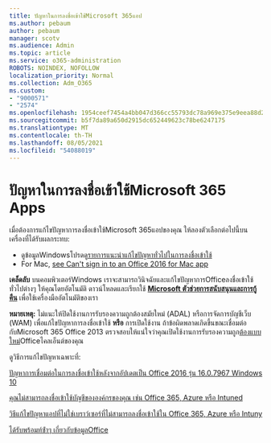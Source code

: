 ```yaml
---
title: ปัญหาในการลงชื่อเข้าใช้Microsoft 365แอป
ms.author: pebaum
author: pebaum
manager: scotv
ms.audience: Admin
ms.topic: article
ms.service: o365-administration
ROBOTS: NOINDEX, NOFOLLOW
localization_priority: Normal
ms.collection: Adm_O365
ms.custom:
- "9000571"
- "2574"
ms.openlocfilehash: 1954ceef7454a4bb047d366cc55793dc78a969e375e9eea88d2d0dbe7f4997ef
ms.sourcegitcommit: b5f7da89a650d2915dc652449623c78be6247175
ms.translationtype: MT
ms.contentlocale: th-TH
ms.lasthandoff: 08/05/2021
ms.locfileid: "54088019"
---
```

# <a name="issues-signing-into-microsoft-365-apps"></a>ปัญหาในการลงชื่อเข้าใช้Microsoft 365 Apps

เมื่อต้องการแก้ไขปัญหาการลงชื่อเข้าใช้Microsoft 365แอปของคุณ ให้ลองตัวเลือกต่อไปนี้บนเครื่องที่ได้รับผลกระทบ:  

- ดูข้อมูลWindowsโปรดดู[รายการแนะนําแก้ไขปัญหาทั่วไปในการลงชื่อเข้าใช้](https://docs.microsoft.com/office365/troubleshoot/administration/disabling-adal-wam-not-recommended#recommendations-on-resolving-common-sign-in-issues)
- For Mac, [see Can't sign in to an Office 2016 for Mac app](https://docs.microsoft.com/office365/troubleshoot/authentication/sign-in-to-office-2016-for-mac-fail)

**เคล็ดลับ** บนคอมพิวเตอร์Windows เราจะสามารถวินิจฉัยและแก้ไขปัญหาการOfficeลงชื่อเข้าใช้ทั่วไปต่างๆ ให้คุณโดยอัตโนมัติ ดาวน์โหลดและเรียกใช้ **[Microsoft ตัวช่วยการสนับสนุนและการกู้คืน](https://aka.ms/SaRA-OfficeSignInScenario)** เพื่อใช้เครื่องมืออัตโนมัติของเรา

**หมายเหตุ:** ไม่แนะให้ปิดใช้งานการรับรองความถูกต้องสมัยใหม่ (ADAL) หรือการจัดการบัญชีเว็บ (WAM) เพื่อแก้ไขปัญหาการลงชื่อเข้าใช้  **หรือ** การเปิดใช้งาน ถ้าข้อผิดพลาดเกิดขึ้นขณะเชื่อมต่อกับMicrosoft 365 Office 2013 ตรวจสอบให้แน่ใจว่าคุณเปิดใช้งานการรับรองความถูก[ต้องแบบใหม่](https://docs.microsoft.com/microsoft-365/admin/security-and-compliance/enable-modern-authentication)Officeไคลเอ็นต์ของคุณ

ดูวิธีการแก้ไขปัญหาเฉพาะที่:

[ปัญหาการเชื่อมต่อในการลงชื่อเข้าใช้หลังจากอัปเดตเป็น Office 2016 รุ่น 16.0.7967 Windows 10](https://docs.microsoft.com/office365/troubleshoot/administration/connection-issue-when-sign-in-office-2016)  

[คุณไม่สามารถลงชื่อเข้าใช้บัญชีขององค์กรของคุณ เช่น Office 365, Azure หรือ Intuned](https://docs.microsoft.com/office365/troubleshoot/authentication/sign-in-to-office-365-azure-intune)

[วิธีแก้ไขปัญหาแอปที่ไม่ใช่เบราว์เซอร์ที่ไม่สามารถลงชื่อเข้าใช้ใน Office 365, Azure หรือ Intuny](https://support.office.com/article/how-to-troubleshoot-non-browser-apps-that-can-t-sign-in-to-office-365-azure-or-intune-3ba1b268-66f6-462c-b0e5-070f5c2603c1?ui=en-US&rs=en-US&ad=US)

[ได้รับพร้อมท์ซ้ําๆ เกี่ยวกับข้อมูลOffice](https://docs.microsoft.com/office365/troubleshoot/authentication/access-denied-when-connect-to-office-365)
